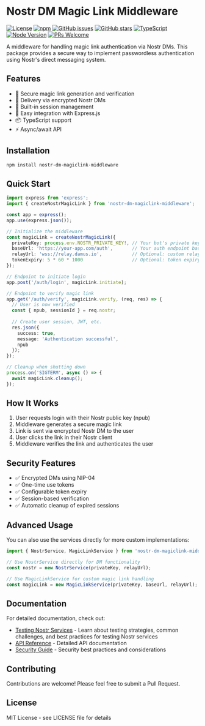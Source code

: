 # Nostr DM Magic Link Middleware

[![License](https://img.shields.io/npm/l/nostr-dm-magiclink-middleware)](https://github.com/HumanjavaEnterprises/nostr-dm.magiclink-middleware/blob/main/LICENSE)
[![npm](https://img.shields.io/npm/v/nostr-dm-magiclink-middleware)](https://www.npmjs.com/package/nostr-dm-magiclink-middleware)
[![GitHub issues](https://img.shields.io/github/issues/HumanjavaEnterprises/nostr-dm.magiclink-middleware)](https://github.com/HumanjavaEnterprises/nostr-dm.magiclink-middleware/issues)
[![GitHub stars](https://img.shields.io/github/stars/HumanjavaEnterprises/nostr-dm.magiclink-middleware)](https://github.com/HumanjavaEnterprises/nostr-dm.magiclink-middleware/stargazers)
[![TypeScript](https://img.shields.io/badge/TypeScript-5.0-blue)](https://www.typescriptlang.org/)
[![Node Version](https://img.shields.io/node/v/nostr-dm-magiclink-middleware)](https://nodejs.org/)
[![PRs Welcome](https://img.shields.io/badge/PRs-welcome-brightgreen.svg)](https://makeapullrequest.com)

A middleware for handling magic link authentication via Nostr DMs. This package provides a secure way to implement passwordless authentication using Nostr's direct messaging system.

## Features

- 🔐 Secure magic link generation and verification
- 📨 Delivery via encrypted Nostr DMs
- 🔑 Built-in session management
- 🚀 Easy integration with Express.js
- 📦 TypeScript support
- ⚡ Async/await API

## Installation

```bash
npm install nostr-dm-magiclink-middleware
```

## Quick Start

```typescript
import express from 'express';
import { createNostrMagicLink } from 'nostr-dm-magiclink-middleware';

const app = express();
app.use(express.json());

// Initialize the middleware
const magicLink = createNostrMagicLink({
  privateKey: process.env.NOSTR_PRIVATE_KEY!, // Your bot's private key
  baseUrl: 'https://your-app.com/auth',       // Your auth endpoint base URL
  relayUrl: 'wss://relay.damus.io',           // Optional: custom relay URL
  tokenExpiry: 5 * 60 * 1000                  // Optional: token expiry in ms (default: 5 minutes)
});

// Endpoint to initiate login
app.post('/auth/login', magicLink.initiate);

// Endpoint to verify magic link
app.get('/auth/verify', magicLink.verify, (req, res) => {
  // User is now verified
  const { npub, sessionId } = req.nostr;
  
  // Create user session, JWT, etc.
  res.json({
    success: true,
    message: 'Authentication successful',
    npub
  });
});

// Cleanup when shutting down
process.on('SIGTERM', async () => {
  await magicLink.cleanup();
});
```

## How It Works

1. User requests login with their Nostr public key (npub)
2. Middleware generates a secure magic link
3. Link is sent via encrypted Nostr DM to the user
4. User clicks the link in their Nostr client
5. Middleware verifies the link and authenticates the user

## Security Features

- ✅ Encrypted DMs using NIP-04
- ✅ One-time use tokens
- ✅ Configurable token expiry
- ✅ Session-based verification
- ✅ Automatic cleanup of expired sessions

## Advanced Usage

You can also use the services directly for more custom implementations:

```typescript
import { NostrService, MagicLinkService } from 'nostr-dm-magiclink-middleware';

// Use NostrService directly for DM functionality
const nostr = new NostrService(privateKey, relayUrl);

// Use MagicLinkService for custom magic link handling
const magicLink = new MagicLinkService(privateKey, baseUrl, relayUrl);
```

## Documentation

For detailed documentation, check out:

- [Testing Nostr Services](docs/testing-nostr-services.md) - Learn about testing strategies, common challenges, and best practices for testing Nostr services
- [API Reference](docs/api-reference.md) - Detailed API documentation
- [Security Guide](docs/security-guide.md) - Security best practices and considerations

## Contributing

Contributions are welcome! Please feel free to submit a Pull Request.

## License

MIT License - see LICENSE file for details

